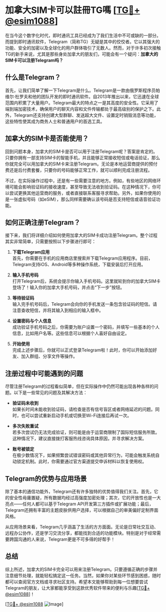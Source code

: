 # 加拿大SIM卡可以註冊TG嗎 [[TG💪+ @esim1088](https://t.me/s/esim1088)]

在当今这个数字化时代，即时通讯工具已经成为了我们生活中不可或缺的一部分。而提到即时通讯软件，Telegram（简称TG）无疑是其中的佼佼者。它以其强大的功能、安全的加密以及全球化的用户群体吸引了无数人。然而，对于许多初次接触TG的新手来说，尤其是那些身处加拿大的朋友们，可能会有一个疑问：**加拿大的SIM卡可以注册Telegram吗？**

## 什么是Telegram？

首先，让我们简单了解一下Telegram是什么。Telegram是一款由俄罗斯程序员帕维尔·杜罗夫和他的团队开发的即时通讯软件。自2013年推出以来，它迅速在全球范围内积累了大量用户。Telegram最大的特点之一是其高度的安全性。它采用了端到端加密技术，确保用户的聊天内容和文件传输都处于最高级别的保护之下。此外，Telegram还支持创建大型群聊、发送超大文件、设置定时销毁消息等功能，这些特性使其成为商务人士和普通用户的首选工具。

## 加拿大的SIM卡是否能使用？

回到问题本身，加拿大的SIM卡是否可以用于注册Telegram呢？答案是肯定的。只要你拥有一部支持SIM卡的智能手机，并且能够正常接收短信或电话验证，那么你就完全可以用加拿大的SIM卡来注册Telegram。无论是本地运营商提供的预付费还是后付费套餐，只要你的号码能够正常工作，就可以顺利完成注册流程。

不过，在实际操作过程中，还是有一些需要注意的地方。例如，有些地区的网络环境可能会影响验证码的接收速度，甚至导致无法收到验证码。在这种情况下，你可以尝试更换其他运营商的服务，或者直接联系客服寻求帮助。另外，如果你使用的是一张虚拟号码（如eSIM），那么同样需要确认该号码是否支持短信或语音验证功能。

## 如何正确注册Telegram？

接下来，我们将详细介绍如何使用加拿大的SIM卡成功注册Telegram。整个过程其实非常简单，只需要按照以下步骤进行即可：

1. **下载Telegram应用**  
   首先，你需要在手机的应用商店里搜索并下载Telegram应用程序。目前，Telegram支持iOS、Android等多种操作系统，下载安装后打开应用。

2. **输入手机号码**  
   打开Telegram后，系统会提示你输入手机号码。这里就轮到你的加拿大SIM卡登场了！输入你的加拿大手机号码，并点击“下一步”按钮。

3. **等待验证码**  
   输入完手机号码后，Telegram会向你的手机发送一条包含验证码的短信。请注意查收短信，并将其输入到相应的输入框中。

4. **设置密码与个人信息**  
   成功验证手机号码之后，你需要为账户设置一个密码，并填写一些基本的个人信息，比如用户名等。这些信息可以根据个人喜好自由设定。

5. **开始使用**  
   完成上述步骤后，你就可以正式登录Telegram啦！此时，你可以开始添加好友、加入群组、分享文件等操作。

## 注册过程中可能遇到的问题

尽管注册Telegram的过程看似简单，但在实际操作中仍然可能出现各种各样的问题。以下是一些常见的问题及其解决方法：

- **验证码未收到**  
  如果长时间未能收到验证码，请检查是否有信号盲区或者网络延迟的问题。同时，也可以尝试重新启动手机或切换至Wi-Fi连接后再试一次。

- **多次失败重试**  
  若多次尝试仍无法完成验证，则可能是由于运营商限制了国际短信服务所致。这种情况下，建议直接拨打客服热线咨询具体原因，并寻求解决方案。

- **账号被锁定**  
  在极少数情况下，如果频繁尝试错误密码或其他异常行为，可能会触发系统自动锁定机制。此时，你需要通过官方渠道提交申诉材料以恢复使用权。

## Telegram的优势与应用场景

除了基本的通信功能外，Telegram还有许多独特的优势值得我们关注。首先，它的安全性毋庸置疑，所有数据均经过高强度加密处理；其次，它的开放性也是一大亮点——任何人都可以基于Telegram API开发第三方插件或扩展功能；最后，Telegram还拥有丰富的主题皮肤供用户选择，可以根据自己的审美偏好定制界面风格。

从应用场景来看，Telegram几乎涵盖了生活的方方面面。无论是日常社交互动、远程办公协作，还是学习交流分享，都能找到合适的功能模块。特别是对于经常需要跨国沟通的人来说，Telegram更是不可多得的好帮手！

## 总结

综上所述，加拿大的SIM卡完全可以用来注册Telegram。只要遵循正确的步骤并注意细节处理，就能轻松搞定这一任务。当然，如果你对某些环节感到困惑，随时都可以查阅官方文档或寻求社区支持。希望本文能够帮助到每一位想要尝试Telegram的朋友，让大家都能享受到这款优秀软件带来的便利与乐趣[[TG💪+ @esim1088](https://t.me/s/esim1088)]！

[[TG💪+ @esim1088](https://t.me/s/esim1088) ![Image](https://i.postimg.cc/4NQfJmqS/Snipaste-2025-05-13-00-14-12.png)]